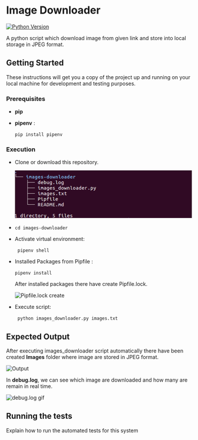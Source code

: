 # Image Downloader

[![Python Version](https://img.shields.io/badge/python-3.5-brightgreen.svg)](https://python.org)

A python script which download image from given link and store into local storage in JPEG format.

## Getting Started

These instructions will get you a copy of the project up and running on your local machine for development and testing purposes. 

### Prerequisites
* **pip**

* **pipenv** :  
    ```
    pip install pipenv
    ```
                 

### Execution

* Clone or download this repository.

    ![folder Structure](https://raw.githubusercontent.com/saidul-islam-tuhin/images-downloader/screenshot-branch/screenshot/image_downloader_tree.png "Folder structure")

* ```
  cd images-downloader
  ```
* Activate virtual environment:

    ```
     pipenv shell 
    ```
* Installed Packages from Pipfile :

    ```
    pipenv install 
    ```
    After installed packages there have create Pipfile.lock.


    ![Pipfile.lock create](https://raw.githubusercontent.com/saidul-islam-tuhin/images-downloader/screenshot-branch/screenshot/pipfile_create.png "Pipfile.lock create")
* Execute script:


    ```
     python images_downloader.py images.txt
    ```

## Expected Output

After executing images_downloader script automatically  there have been created **Images** folder where image are stored in JPEG format.

![Output](https://raw.githubusercontent.com/saidul-islam-tuhin/images-downloader/screenshot-branch/screenshot/output.png "Output figure")

In **debug.log**, we can see which image are downloaded and how many are remain in real time.

![debug.log gif](https://raw.githubusercontent.com/saidul-islam-tuhin/images-downloader/screenshot-branch/screenshot/debug1.gif "debug.log")

## Running the tests

Explain how to run the automated tests for this system
